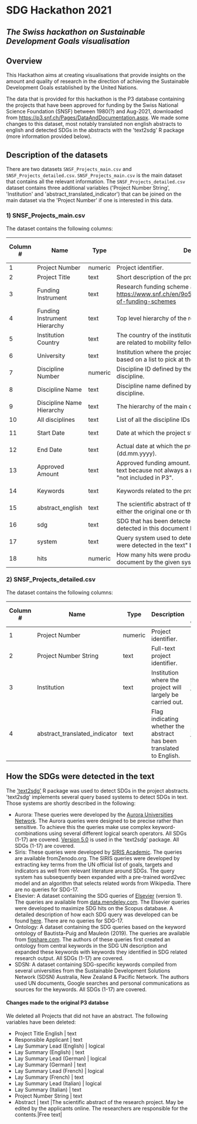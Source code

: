 # SDG Hackathon 2021
## _The Swiss hackathon on Sustainable Development Goals visualisation_

## Overview
This Hackathon aims at creating visualisations that provide insights on the amount and quality of research in the direction of achieving the Sustainable Development Goals established by the United Nations.

The data that is provided for this hackathon is the P3 database containing the projects that have been approved for funding by the Swiss National Science Foundation (SNSF) between 1980(?) and Aug-2021, downloaded from https://p3.snf.ch/Pages/DataAndDocumentation.aspx. We made some changes to this dataset, most notably translated non english abstracts to english and detected SDGs in the abstracts with the 'text2sdg' R package (more information provided below). 

## Description of the datasets
There are two datasets `SNSF_Projects_main.csv` and `SNSF_Projects_detailed.csv`. `SNSF_Projects_main.csv` is the main dataset that contains all the relevant information. The `SNSF_Projects_detailed.csv` dataset contains three additional variables ('Project Number String', 'Institution' and 'abstract_translated_indicator') that can be joined on the main dataset via the 'Project Number' if one is interested in this data. 

### 1) SNSF_Projects_main.csv
The dataset contains the following columns:

|Column #|Name|Type|Description|Type of entry|
| ------ | ------ | ------ | ------ | ------ |
|1| Project Number | numeric |Project identifier.||
|2| Project Title | text |Short description of the project.||
|3| Funding Instrument | text |Research funding scheme as defined by https://www.snf.ch/en/9o5ezhuSlHENVQxr/page/overview-of-funding-schemes||
|4| Funding Instrument Hierarchy | text |Top level hierarchy of the research funding scheme.||
|5| Institution Country | text |The country of the institution. Most international locations are related to mobility fellowships.|List|
|6| University | text |Institution where the project will largely be carried out, based on a list to pick at the moment of the application.|List|
|7| Discipline Number | numeric |Discipline ID defined by the SNSF. Defined for the main discipline.|List|
|8| Discipline Name | text |Discipline name defined by the SNSF. Defined for the main discipline.|List|
|9| Discipline Name Hierarchy | text |The hierarchy of the main discipline.||
|10| All disciplines | text |List of all the discipline IDs involved in the project.||
|11| Start Date | text |Date at which the project starts (dd.mm.yyyy).|Free text|
|12| End Date | text |Actual date at which the project ends. Updated if necessary (dd.mm.yyyy).|Free text|
|13| Approved Amount | text |Approved funding amount. Updated if modified. Format is text because not always a number is stored. Ex: it may say "not included in P3".||
|14| Keywords | text |Keywords related to the project.|Free text|
|15| abstract_english| text | The scientific abstract of the research project in English, either the original one or the translated one.|Free text|
|16| sdg | text | SDG that has been detected, NA if no SDG has been detected in this document by the given system ||
|17| system | text | Query system used to detect SDG (see "How the SDGs were detected in the text" below) ||
|18| hits | numeric | How many hits were produced for a given SDG for the given document by the given system ||



### 2) SNSF_Projects_detailed.csv
The dataset contains the following columns:

|Column #|Name|Type|Description|Type of entry|
| ------ | ------ | ------ | ------ | ------ |
|1| Project Number | numeric |Project identifier.||
|2| Project Number String | text |Full-text project identifier.||
|3| Institution | text |Institution where the project will largely be carried out.|Free text|
|4| abstract_translated_indicator| text |Flag indicating whether the abstract has been translated to English.|Free text|



## How the SDGs were detected in the text
The ['text2sdg'](https://github.com/dwulff/text2sdg) R package was used to detect SDGs in the project abstracts. 'text2sdg' implements several query based systems to detect SDGs in text. Those systems are shortly described in the following:
* Aurora: These queries were developed by the [Aurora Universities Network](https://aurora-network.global/activity/sustainability/). The Aurora queries were designed to be precise rather than sensitive. To achieve this the queries make use complex keyword-combinations using several different logical search operators. All SDGs (1-17) are covered. [Version 5.0](https://github.com/Aurora-Network-Global/sdg-queries) is used in the 'text2sdg' package. All SDGs (1-17) are covered.
* Siris: These queries were developed by [SIRIS Academic](http://www.sirislab.com/lab/sdg-research-mapping/). The queries are available fromZenodo.org. The SIRIS queries were developed by extracting key terms from the UN official list of goals, targets and indicators as well from relevant literature around SDGs. The query system has subsequently been expanded with a pre-trained word2vec model and an algorithm that selects related words from Wikipedia. There are no queries for SDG-17.
* Elsevier: A dataset containing the SDG queries of [Elsevier](https://www.elsevier.com/connect/sdg-report) (version 1). The queries are available from [data.mendeley.com](https://data.mendeley.com/datasets/87txkw7khs/1). The Elsevier queries were developed to maximize SDG hits on the Scopus database. A detailed description of how each SDG query was developed can be found [here](https://elsevier.digitalcommonsdata.com/datasets/87txkw7khs/1). There are no queries for SDG-17.
* Ontology: A dataset containing the SDG queries based on the keyword ontology of Bautista-Puig and Mauleón (2019). The queries are available from [figshare.com](https://figshare.com/articles/dataset/SDG_ontology/11106113/1). The authors of these queries first created an ontology from central keywords in the SDG UN description and expanded these keywords with keywords they identified in SDG related research output. All SDGs (1-17) are covered.
* SDSN: A dataset containing SDG-specific keywords compiled from several universities from the Sustainable Development Solutions Network (SDSN) Australia, New Zealand & Pacific Network. The authors used UN documents, Google searches and personal communications as sources for the keywords. All SDGs (1-17) are covered.


#### Changes made to the original P3 databse
We deleted all Projects that did not have an abstract. 
The following variables have been deleted:
* Project Title English | text 
* Responsible Applicant | text 
* Lay Summary Lead (English) | logical 
* Lay Summary (English) | text 
* Lay Summary  Lead (German) | logical 
* Lay Summary (German) | text 
* Lay Summary Lead (French) | logical 
* Lay Summary (French) | text 
* Lay Summary Lead (Italian) | logical 
* Lay Summary (Italian) | text 
* Project Number String | text
* Abstract | text |The scientific abstract of the research project. May be edited by the applicants online. The researchers are responsible for the contents.|Free text|

